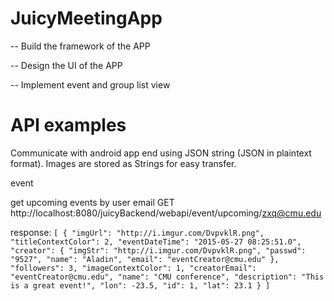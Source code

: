 # JuicyMeetingApp
-- Build the framework of the APP

-- Design the UI of the APP

-- Implement event and group list view

# API examples
Communicate with android app end using JSON string (JSON in plaintext format). Images are stored as Strings for easy transfer.

event

get upcoming events by user email
GET http://localhost:8080/juicyBackend/webapi/event/upcoming/zxq@cmu.edu

response:
`[
  {
    "imgUrl": "http://i.imgur.com/DvpvklR.png",
    "titleContextColor": 2,
    "eventDateTime": "2015-05-27 08:25:51.0",
    "creator": {
      "imgStr": "http://i.imgur.com/DvpvklR.png",
      "passwd": "9527",
      "name": "Aladin",
      "email": "eventCreator@cmu.edu"
    },
    "followers": 3,
    "imageContextColor": 1,
    "creatorEmail": "eventCreator@cmu.edu",
    "name": "CMU conference",
    "description": "This is a great event!",
    "lon": -23.5,
    "id": 1,
    "lat": 23.1
  }
]`
